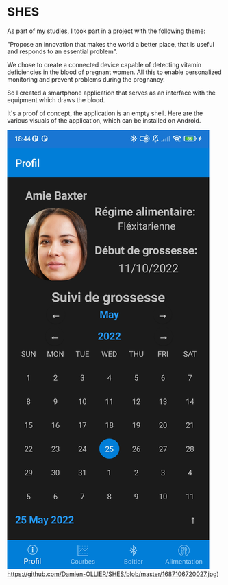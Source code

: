 # SHES
As part of my studies, I took part in a project with the following theme:

"Propose an innovation that makes the world a better place, that is useful and responds to an essential problem".

We chose to create a connected device capable of detecting vitamin deficiencies in the blood of pregnant women. All this to enable personalized monitoring and prevent problems during the pregnancy.

So I created a smartphone application that serves as an interface with the equipment which draws the blood.

It's a proof of concept, the application is an empty shell.
Here are the various visuals of the application, which can be installed on Android.

![Alt text](https://github.com/Damien-OLLIER/SHES/blob/master/1687106720027.jpg)https://github.com/Damien-OLLIER/SHES/blob/master/1687106720027.jpg)
